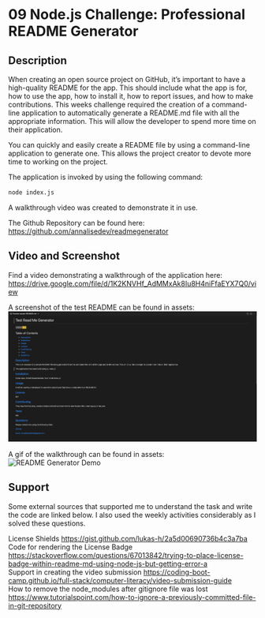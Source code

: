 # 09 Node.js Challenge: Professional README Generator

## Description

When creating an open source project on GitHub, it’s important to have a high-quality README for the app. This should include what the app is for, how to use the app, how to install it, how to report issues, and how to make contributions. This weeks challenge required the creation of a command-line application to automatically generate a README.md file with all the appropriate information. This will allow the developer to spend more time on their application.

You can quickly and easily create a README file by using a command-line application to generate one. This allows the project creator to devote more time to working on the project.

The application is invoked by using the following command:

```bash
node index.js
```
A walkthrough video was created to demonstrate it in use.

The Github Repository can be found here: https://github.com/annalisedev/readmegenerator

## Video and Screenshot

Find a video demonstrating a walkthrough of the application here: https://drive.google.com/file/d/1K2KNVHf_AdMMxAk8Iu8H4niFfaEYX7Q0/view

A screenshot of the test README can be found in assets:
![ScreenshotofApplication](./assets/sampleREADMEscreenshot.png)

A gif of the walkthrough can be found in assets:
![README Generator Demo](./assets/Professional%20README%20Generator.gif)

## Support

Some external sources that supported me to understand the task and write the code are linked below. I also used the weekly activities considerably as I solved these questions. 

License Shields https://gist.github.com/lukas-h/2a5d00690736b4c3a7ba <br>
Code for rendering the License Badge https://stackoverflow.com/questions/67013842/trying-to-place-license-badge-within-readme-md-using-node-js-but-getting-error-a <br>
Support in creating the video submission https://coding-boot-camp.github.io/full-stack/computer-literacy/video-submission-guide <br>
How to remove the node_modules after gitignore file was lost https://www.tutorialspoint.com/how-to-ignore-a-previously-committed-file-in-git-repository 